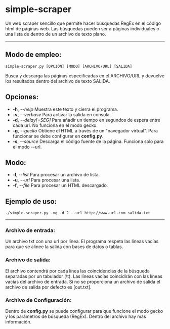 # simple-scraper
Un web scraper sencillo que permite hacer búsquedas RegEx en el código html de páginas web. Las búsquedas pueden ser a páginas individuales o una lista de dentro de un archivo de texto plano.

----------------------------------------

## Modo de empleo:
```
simple-scraper.py [OPCIÓN] [MODO] [ARCHIVO/URL] [SALIDA]
```

Busca y descarga las páginas especificadas en el ARCHIVO/URL y devuelve los resultados dentro del archivo de texto SALIDA.

## Opciones:
- **-h**, *--help*        Muestra este texto y cierra el programa.
- **-v**, *--verbose*     Para activar la salida en consola.
- **-d**, *--delay[=SEG]* Para añadir un tiempo en segundos de espera entre cada url. No funciona en el modo gecko.
- **-g**, *--gecko*       Obtiene el HTML a través de un "navegador virtual".
                          Para funcionar se debe configurar en **config.py**.
- **-s**, *--source*      Descarga el código fuente de la página. Funciona solo para el modo --url.

## Modo:
- **-l**, *--list*        Para procesar un archivo de lista.
- **-u**, *--url*         Para procesar una lista.
- **-f**, *--file*        Para procesar un HTML descargado.

## Ejemplo de uso:
```
./simple-scraper.py -vg -d 2 --url http://www.url.com salida.txt
```

----------------------------------------

### Archivo de entrada:
Un archivo txt con una url por línea. El programa respeta las líneas vacías para que se alinee la salida con bases de datos o tablas.

### Archivo de salida:
El archivo contendrá por cada línea las coincidencias de la búsqueda separadas por un tabulador (\\t). Las líneas vacías coincidirán con las líneas vacías del archivo de entrada.
Si no se proporciona un archivo de salida el archivo de salida por defecto es [out.txt].

### Archivo de Configuración:
Dentro de **config.py** se puede configurar para que funcione el modo gecko y los parámetros de búsqueda (RegEx). Dentro del archivo hay más información.

